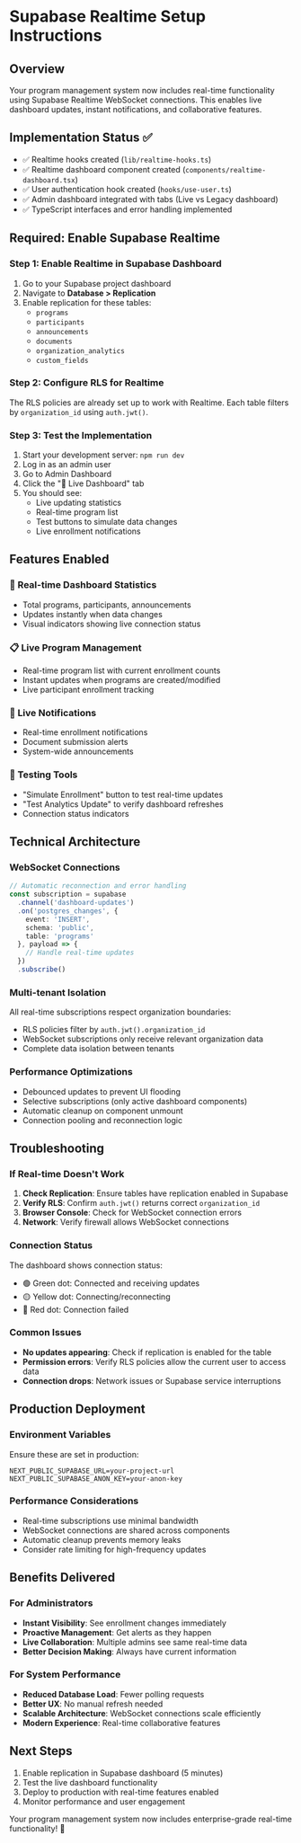 # Supabase Realtime Setup Instructions

## Overview
Your program management system now includes real-time functionality using Supabase Realtime WebSocket connections. This enables live dashboard updates, instant notifications, and collaborative features.

## Implementation Status ✅
- ✅ Realtime hooks created (`lib/realtime-hooks.ts`)
- ✅ Realtime dashboard component created (`components/realtime-dashboard.tsx`) 
- ✅ User authentication hook created (`hooks/use-user.ts`)
- ✅ Admin dashboard integrated with tabs (Live vs Legacy dashboard)
- ✅ TypeScript interfaces and error handling implemented

## Required: Enable Supabase Realtime

### Step 1: Enable Realtime in Supabase Dashboard
1. Go to your Supabase project dashboard
2. Navigate to **Database > Replication**
3. Enable replication for these tables:
   - `programs`
   - `participants` 
   - `announcements`
   - `documents`
   - `organization_analytics`
   - `custom_fields`

### Step 2: Configure RLS for Realtime
The RLS policies are already set up to work with Realtime. Each table filters by `organization_id` using `auth.jwt()`.

### Step 3: Test the Implementation
1. Start your development server: `npm run dev`
2. Log in as an admin user
3. Go to Admin Dashboard
4. Click the "🔴 Live Dashboard" tab
5. You should see:
   - Live updating statistics
   - Real-time program list
   - Test buttons to simulate data changes
   - Live enrollment notifications

## Features Enabled

### 🔄 Real-time Dashboard Statistics
- Total programs, participants, announcements
- Updates instantly when data changes
- Visual indicators showing live connection status

### 📋 Live Program Management
- Real-time program list with current enrollment counts
- Instant updates when programs are created/modified
- Live participant enrollment tracking

### 🔔 Live Notifications
- Real-time enrollment notifications
- Document submission alerts
- System-wide announcements

### 🧪 Testing Tools
- "Simulate Enrollment" button to test real-time updates
- "Test Analytics Update" to verify dashboard refreshes
- Connection status indicators

## Technical Architecture

### WebSocket Connections
```typescript
// Automatic reconnection and error handling
const subscription = supabase
  .channel('dashboard-updates')
  .on('postgres_changes', {
    event: 'INSERT',
    schema: 'public',
    table: 'programs'
  }, payload => {
    // Handle real-time updates
  })
  .subscribe()
```

### Multi-tenant Isolation
All real-time subscriptions respect organization boundaries:
- RLS policies filter by `auth.jwt().organization_id`
- WebSocket subscriptions only receive relevant organization data
- Complete data isolation between tenants

### Performance Optimizations
- Debounced updates to prevent UI flooding
- Selective subscriptions (only active dashboard components)
- Automatic cleanup on component unmount
- Connection pooling and reconnection logic

## Troubleshooting

### If Real-time Doesn't Work
1. **Check Replication**: Ensure tables have replication enabled in Supabase
2. **Verify RLS**: Confirm `auth.jwt()` returns correct `organization_id`
3. **Browser Console**: Check for WebSocket connection errors
4. **Network**: Verify firewall allows WebSocket connections

### Connection Status
The dashboard shows connection status:
- 🟢 Green dot: Connected and receiving updates
- 🟡 Yellow dot: Connecting/reconnecting
- 🔴 Red dot: Connection failed

### Common Issues
- **No updates appearing**: Check if replication is enabled for the table
- **Permission errors**: Verify RLS policies allow the current user to access data
- **Connection drops**: Network issues or Supabase service interruptions

## Production Deployment

### Environment Variables
Ensure these are set in production:
```env
NEXT_PUBLIC_SUPABASE_URL=your-project-url
NEXT_PUBLIC_SUPABASE_ANON_KEY=your-anon-key
```

### Performance Considerations
- Real-time subscriptions use minimal bandwidth
- WebSocket connections are shared across components
- Automatic cleanup prevents memory leaks
- Consider rate limiting for high-frequency updates

## Benefits Delivered

### For Administrators
- **Instant Visibility**: See enrollment changes immediately
- **Proactive Management**: Get alerts as they happen
- **Live Collaboration**: Multiple admins see same real-time data
- **Better Decision Making**: Always have current information

### For System Performance
- **Reduced Database Load**: Fewer polling requests
- **Better UX**: No manual refresh needed
- **Scalable Architecture**: WebSocket connections scale efficiently
- **Modern Experience**: Real-time collaborative features

## Next Steps
1. Enable replication in Supabase dashboard (5 minutes)
2. Test the live dashboard functionality
3. Deploy to production with real-time features enabled
4. Monitor performance and user engagement

Your program management system now includes enterprise-grade real-time functionality! 🚀